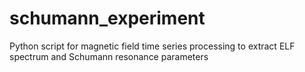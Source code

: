 # schumann_experiment
Python script for magnetic field time series processing to extract ELF spectrum and Schumann resonance parameters
